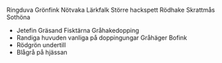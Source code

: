 Ringduva
Grönfink
Nötvaka
Lärkfalk
Större hackspett
Rödhake
Skrattmås
Sothöna
- Jetefin
Gräsand
Fisktärna
Gråhakedopping
- Randiga huvuden vanliga på doppingungar
Gråhäger
Bofink 
- Rödgrön undertill 
- Blågrå på hjässan 